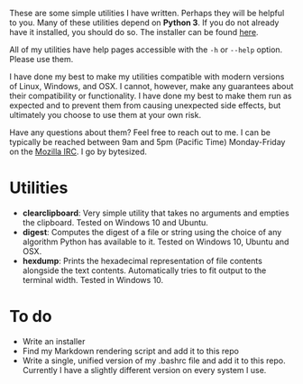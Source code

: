 These are some simple utilities I have written. Perhaps they will be helpful to you. Many of these utilities depend on **Python 3**. If you do not already have it installed, you should do so. The installer can be found [here](https://www.python.org/downloads/).

All of my utilities have help pages accessible with the `-h` or `--help` option. Please use them.

I have done my best to make my utilities compatible with modern versions of Linux, Windows, and OSX. I cannot, however, make any guarantees about their compatibility or functionality. I have done my best to make them run as expected and to prevent them from causing unexpected side effects, but ultimately you choose to use them at your own risk.

Have any questions about them? Feel free to reach out to me. I can be typically be reached between 9am and 5pm (Pacific Time) Monday-Friday on the [Mozilla IRC](https://wiki.mozilla.org/IRC). I go by bytesized.

# Utilities

* **clearclipboard**: Very simple utility that takes no arguments and empties the clipboard. Tested on Windows 10 and Ubuntu.
* **digest**: Computes the digest of a file or string using the choice of any algorithm Python has available to it. Tested on Windows 10, Ubuntu and OSX.
* **hexdump**: Prints the hexadecimal representation of file contents alongside the text contents. Automatically tries to fit output to the terminal width. Tested in Windows 10.

# To do

* Write an installer
* Find my Markdown rendering script and add it to this repo
* Write a single, unified version of my .bashrc file and add it to this repo. Currently I have a slightly different version on every system I use.
